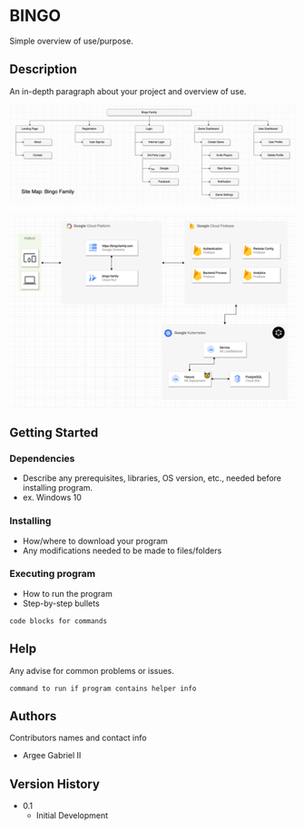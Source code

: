 # BINGO 

Simple overview of use/purpose.

## Description

An in-depth paragraph about your project and overview of use.

![Site Map](https://github.com/ArgeeGabrielII/bingo-game-backend/blob/main/document/Site%20Map.png?raw=true)

![High Level Diagram](https://github.com/ArgeeGabrielII/bingo-game-backend/blob/main/document/High%20Level%20Diagram.png)

## Getting Started

### Dependencies

* Describe any prerequisites, libraries, OS version, etc., needed before installing program.
* ex. Windows 10

### Installing

* How/where to download your program
* Any modifications needed to be made to files/folders

### Executing program

* How to run the program
* Step-by-step bullets

```
code blocks for commands
```

## Help

Any advise for common problems or issues.

```
command to run if program contains helper info
```

## Authors

Contributors names and contact info

* Argee Gabriel II

## Version History

* 0.1
  * Initial Development
